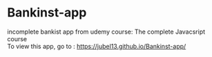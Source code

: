 # Bankinst-app
incomplete bankist app from udemy course: The complete Javacsript course <br>
To view this app, go to : https://jubel13.github.io/Bankinst-app/

